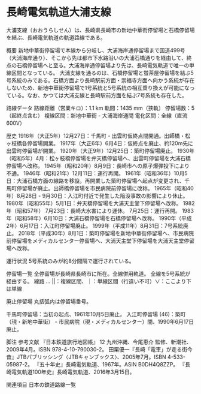 # 長崎電気軌道大浦支線

大浦支線（おおうらしせん）は、長崎県長崎市の新地中華街停留場と石橋停留場を結ぶ、長崎電気軌道の軌道路線である。

概要
新地中華街停留場で本線から分岐し、大浦海岸通停留場まで国道499号（大浦海岸通り）、そこから先は都市下水路沿いの大浦石橋通りを経由して、終点の石橋停留場へと至る。大浦海岸通停留場より先は、長崎電気軌道で唯一の単線区間となっている。
大浦支線を通るのは、石橋停留場と蛍茶屋停留場を結ぶ5号系統のみである。石橋方面より長崎駅前方面・崇福寺方面へ向かう系統が存在しないため、新地中華街停留場で1号系統と5号系統の相互乗り換えが可能になっている。なお、かつては大浦支線と長崎駅前方面を結ぶ7号系統も存在した。

路線データ
路線距離（営業キロ）：1.1 km
軌間：1435 mm（狭軌）
停留場数：5（起終点含む）
複線区間：新地中華街 - 大浦海岸通間
電化区間：全線（直流600V）

歴史
1916年（大正5年）12月27日：千馬町 - 出雲町仮終点間開通。出師橋・松ヶ枝橋各停留場開業。
1917年（大正6年）6月4日：仮終点を廃止、約120m先に出雲町停留場が開業。
1920年（大正9年）12月25日：築町停留場廃止。
1930年（昭和5年）4月：松ヶ枝橋停留場を弁天橋停留場へ、出雲町停留場を大浦石橋停留場へ改称。
1945年（昭和20年）8月9日：長崎市への原子爆弾投下により不通。
1946年（昭和21年）12月11日：運行再開。
1961年（昭和36年）10月5日：大浦石橋方面の線路を移設。再開業した築町停留場へ起点が変更され、千馬町停留場が廃止。出師橋停留場を市民病院前停留場に改称。
1965年（昭和40年）8月28日 - 9月30日：入江町付近で発生した陥没事故の影響により休止。
1980年（昭和55年）5月1日：弁天橋停留場を大浦天主堂下停留場へ改称。
1982年（昭和57年）
7月23日：長崎大水害により運休。
7月25日：運行再開。
1983年（昭和58年）6月10日：大浦石橋停留場を石橋停留場へ改称。
1990年（平成2年）6月17日：入江町停留場廃止。
1999年（平成11年）8月31日：7号系統廃止。
2018年（平成30年）8月1日：築町停留場を新地中華街停留場へ、市民病院前停留場をメディカルセンター停留場へ、大浦天主堂下停留場を大浦天主堂停留場へ改称。

運行状況
5号系統のみが約8分間隔で運行されている。

停留場一覧
全停留場が長崎県長崎市に所在。全線併用軌道。
全線を5号系統が経由する。
線路 … ||：複線区間、｜：単線区間（行違い不可）∨：ここより下は単線

廃止停留場
丸括弧内は停留場番号。

千馬町停留場：当初の起点、1961年10月5日廃止。
入江町停留場 (46)：築町（現・新地中華街） - 市民病院（現・メディカルセンター）間、1990年6月17日廃止。

脚注
参考文献
『日本鉄道旅行地図帳』 12 九州沖縄、今尾恵介 監修、新潮社、2009年4月。ISBN 978-4-10-790030-2。 
田栗優一『長崎「電車」が走る街今昔』JTBパブリッシング〈JTBキャンブックス〉、2005年7月。ISBN 4-533-05987-2。 
『五十年史』長崎電気軌道、1967年。ASIN B0DH4Q8ZZP。 
『長崎電気軌道100年史』長崎電気軌道、2016年3月15日。

関連項目
日本の鉄道路線一覧